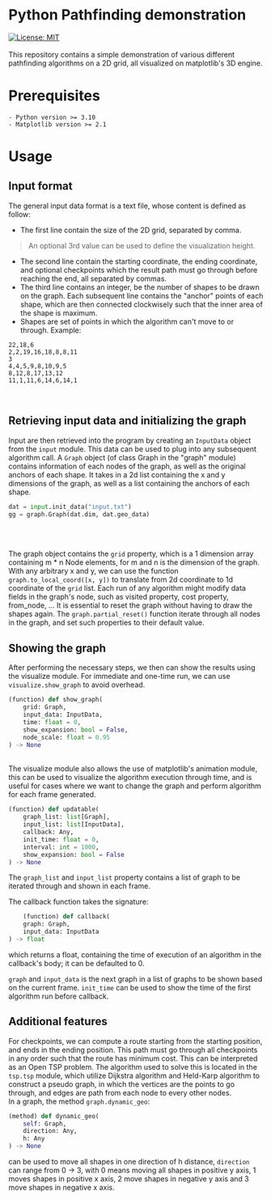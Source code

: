 # Python Pathfinding demonstration
[![License: MIT](https://img.shields.io/badge/License-MIT-yellow.svg)](https://opensource.org/licenses/MIT)
<br>
<br>
This repository contains a simple demonstration of various different pathfinding algorithms on a 2D grid, all visualized on matplotlib's 3D engine.
# Prerequisites
```
- Python version >= 3.10
- Matplotlib version >= 2.1
```
# Usage
## Input format
The general input data format is a text file, whose content is defined as follow:
-  The first line contain the size of the 2D grid, separated by comma.
> An optional 3rd value can be used to define the visualization height.
- The second line contain the starting coordinate, the ending coordinate, and optional checkpoints which the result path must go through before reaching the end, all separated by commas.
- The third line contains an integer, be the number of shapes to be drawn on the graph. Each subsequent line contains the "anchor" points of each shape, which are then connected clockwisely such that the inner area of the shape is maximum.
- Shapes are set of points in which the algorithm can't move to or through.
Example:
```text
22,18,6
2,2,19,16,18,8,8,11
3
4,4,5,9,8,10,9,5
8,12,8,17,13,12
11,1,11,6,14,6,14,1 
```
<br>

## Retrieving input data and initializing the graph
Input are then retrieved into the program by creating an `InputData` object from the `input` module.
This data can be used to plug into any subsequent algorithm call.
A `Graph` object (of class Graph in the "graph" module) contains information of each nodes of the graph, as well as the original anchors of each shape.
It takes in a 2d list containing the x and y dimensions of the graph, as well as a list containing the anchors of each shape.

```python
dat = input.init_data("input.txt")
gg = graph.Graph(dat.dim, dat.geo_data) 
```

<br>
<br>

The graph object contains the `grid` property, which is a 1 dimension array containing m * n Node elements, for m and n is the dimension of the graph.
With any arbitrary x and y, we can use the function `graph.to_local_coord([x, y])` to translate from 2d coordinate to 1d coordinate of the `grid` list.
Each run of any algorithm might modify data fields in the graph's node, such as visited property, cost property, from_node, ... It is essential to reset the graph without having to draw the shapes again.
The `graph.partial_reset()` function iterate through all nodes in the graph, and set such properties to their default value.

## Showing the graph
After performing the necessary steps, we then can show the results using the visualize module.
For immediate and one-time run, we can use `visualize.show_graph` to avoid overhead.

```python
(function) def show_graph(
    grid: Graph,
    input_data: InputData,
    time: float = 0,
    show_expansion: bool = False,
    node_scale: float = 0.95
) -> None
```
<br>
The visualize module also allows the use of matplotlib's animation module, this can be used to visualize the algorithm execution through time, and is useful for cases where we want to change the graph and perform algorithm for each frame generated.

```python
(function) def updatable(
    graph_list: list[Graph],
    input_list: list[InputData],
    callback: Any,
    init_time: float = 0,
    interval: int = 1000,
    show_expansion: bool = False
) -> None
```
The `graph_list` and `input_list` property contains a list of graph to be iterated through and shown in each frame.

The callback function takes the signature:
```python
    (function) def callback(
    graph: Graph,
    input_data: InputData
) -> float
```
which returns a float, containing the time of execution of an algorithm in the callback's body; it can be defaulted to 0.

`graph` and `input_data` is the next graph in a list of graphs to be shown based on the current frame.
`init_time` can be used to show the time of the first algorithm run before callback.

## Additional features
For checkpoints, we can compute a route starting from the starting position, and ends in the ending position. This path must go through all checkpoints in any order such that the route has minimum cost.
This can be interpreted as an Open TSP problem.
The algorithm used to solve this is located in the `tsp.tsp` module, which utilize Dijkstra algorithm and Held-Karp algorithm to construct a pseudo graph, in which the vertices are the points to go through, and edges are path from each node to every other nodes.
<br>
In a graph, the method `graph.dynamic_geo`:

```python
(method) def dynamic_geo(
    self: Graph,
    direction: Any,
    h: Any
) -> None
```
can be used to move all shapes in one direction of h distance, `direction` can range from 0 -> 3, with 0 means moving all shapes in positive y axis, 1 moves shapes in positive x axis, 2 move shapes in negative y axis and 3 move shapes in negative x axis.
